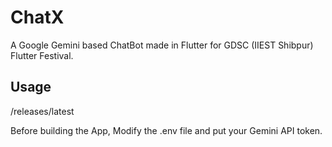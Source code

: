 # ChatX

A Google Gemini based ChatBot made in Flutter for GDSC (IIEST Shibpur) Flutter Festival.

## Usage

/releases/latest

Before building the App, Modify the .env file and put your Gemini API token.

